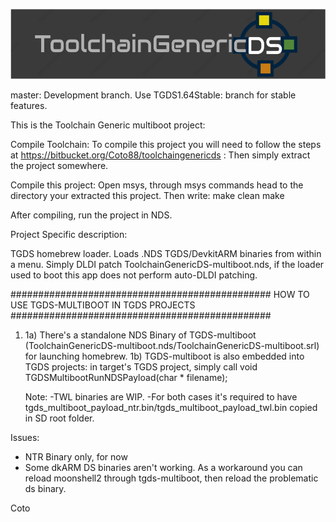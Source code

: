 ![ToolchainGenericDS](img/TGDS-Logo.png)

master: Development branch. Use TGDS1.64Stable: branch for stable features.

This is the Toolchain Generic multiboot project:

Compile Toolchain: To compile this project you will need to follow the steps at https://bitbucket.org/Coto88/toolchaingenericds : Then simply extract the project somewhere.

Compile this project: Open msys, through msys commands head to the directory your extracted this project. Then write: make clean make

After compiling, run the project in NDS.


Project Specific description: 

TGDS homebrew loader. Loads .NDS TGDS/DevkitARM binaries from within a menu. 
Simply DLDI patch ToolchainGenericDS-multiboot.nds, if the loader used to boot this app does not perform auto-DLDI patching.


############################################### HOW TO USE TGDS-MULTIBOOT IN TGDS PROJECTS ############################################### 
1) 1a) There's a standalone NDS Binary of TGDS-multiboot (ToolchainGenericDS-multiboot.nds/ToolchainGenericDS-multiboot.srl) for launching homebrew.
   1b) TGDS-multiboot is also embedded into TGDS projects: in target's TGDS project, simply call 
		void TGDSMultibootRunNDSPayload(char * filename);

	Note: 	-TWL binaries are WIP. 
			-For both cases it's required to have tgds_multiboot_payload_ntr.bin/tgds_multiboot_payload_twl.bin copied in SD root folder.



Issues: 
- NTR Binary only, for now
- Some dkARM DS binaries aren't working. As a workaround you can reload moonshell2 through tgds-multiboot, then reload the problematic ds binary.

Coto


